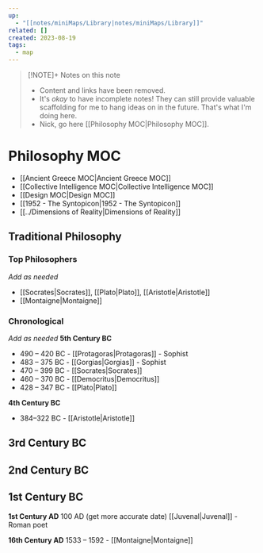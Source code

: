 ```yaml
---
up:
  - "[[notes/miniMaps/Library|notes/miniMaps/Library]]"
related: []
created: 2023-08-19
tags:
  - map
---
```


> [!NOTE]+ Notes on this note
> - Content and links have been removed.
> - It's *okay* to have incomplete notes! They can still provide valuable scaffolding for me to hang ideas on in the future. That's what I'm doing here.
> - Nick, go here [[Philosophy MOC|Philosophy MOC]].

# Philosophy MOC
- [[Ancient Greece MOC|Ancient Greece MOC]]
- [[Collective Intelligence MOC|Collective Intelligence MOC]]
- [[Design MOC|Design MOC]]
- [[1952 - The Syntopicon|1952 - The Syntopicon]]
- [[../Dimensions of Reality|Dimensions of Reality]]


## Traditional Philosophy
### Top Philosophers
*Add as needed*
- [[Socrates|Socrates]], [[Plato|Plato]], [[Aristotle|Aristotle]]
- [[Montaigne|Montaigne]]

### Chronological 

*Add as needed*
**5th Century BC**
- 490 – 420 BC - [[Protagoras|Protagoras]] - Sophist
- 483 – 375 BC - [[Gorgias|Gorgias]] - Sophist
- 470 – 399 BC - [[Socrates|Socrates]]
- 460 – 370 BC - [[Democritus|Democritus]]
- 428 – 347 BC - [[Plato|Plato]]

**4th Century BC**
- 384–322 BC - [[Aristotle|Aristotle]]

**3rd Century BC**
- 

**2nd Century BC**
- 

**1st Century BC**
- 

**1st Century AD**
100 AD (get more accurate date) [[Juvenal|Juvenal]] - Roman poet

**16th Century AD**
1533 – 1592 - [[Montaigne|Montaigne]]